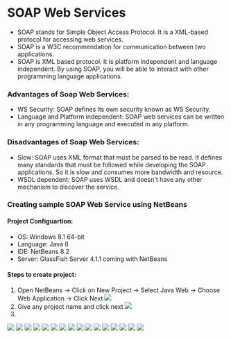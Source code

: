 # SOAP Web Services
* SOAP stands for Simple Object Access Protocol. It is a XML-based protocol for accessing web services.
* SOAP is a W3C recommendation for communication between two applications.
* SOAP is XML based protocol. It is platform independent and language independent. By using SOAP, you will be able to interact with other programming language applications.

### Advantages of Soap Web Services:
* WS Security: SOAP defines its own security known as WS Security.
* Language and Platform independent: SOAP web services can be written in any programming language and executed in any platform.

### Disadvantages of Soap Web Services:
* Slow: SOAP uses XML format that must be parsed to be read. It defines many standards that must be followed while developing the SOAP applications. So it is slow and consumes more bandwidth and resource.
* WSDL dependent: SOAP uses WSDL and doesn't have any other mechanism to discover the service.

### Creating sample SOAP Web Service using NetBeans

#### Project Configuartion:
* OS: Windows 8.1 64-bit
* Language: Java 8
* IDE: NetBeans 8.2
* Server: GlassFish Server 4.1.1 coming with NetBeans

#### Steps to create project:
1. Open NetBeans -> Click on New Project -> Select Java Web -> Choose Web Application -> Click Next
![](/screenshots/Service1.png)
1. Give any project name and click next
![](/screenshots/Service2.png)
1. 
![](/screenshots/Service3.png)
![](/screenshots/Service4.png)
![](/screenshots/Service5.png)
![](/screenshots/Service6.png)
![](/screenshots/Service7.png)
![](/screenshots/Service8.png)
![](/screenshots/Service9.png)
![](/screenshots/Service10.png)
![](/screenshots/Service11.png)
![](/screenshots/Service12.png)
![](/screenshots/Service13.png)
![](/screenshots/Service14.png)
![](/screenshots/Service15.png)
![](/screenshots/Service16.png)
![](/screenshots/Service17.png)
![](/screenshots/Service18.png)
